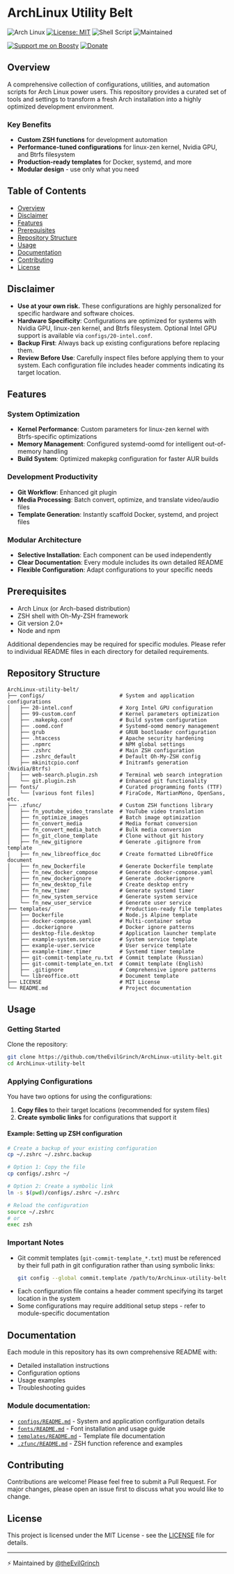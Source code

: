 # ArchLinux Utility Belt

![Arch Linux](https://img.shields.io/badge/Arch_Linux-1793D1?style=for-the-badge&logo=arch-linux&logoColor=white)
[![License: MIT](https://img.shields.io/badge/License-MIT-yellow.svg?style=for-the-badge)](LICENSE)
![Shell Script](https://img.shields.io/badge/shell_script-%23121011.svg?style=for-the-badge&logo=gnu-bash&logoColor=white)
![Maintained](https://img.shields.io/badge/Maintained%3F-yes-green.svg?style=for-the-badge)

[![Support me on Boosty](https://img.shields.io/badge/Boosty-Support%20me-%23f15f2c?style=for-the-badge)](https://boosty.to/theEvilGrinch/donate)
[![Donate](https://img.shields.io/badge/Donate-%23702ff4?style=for-the-badge)](https://yoomoney.ru/to/410016288289737)

## Overview

A comprehensive collection of configurations, utilities, and automation scripts for Arch Linux power users. This repository provides a curated set of tools and settings to transform a fresh Arch installation into a highly optimized development environment.

### Key Benefits
- **Custom ZSH functions** for development automation
- **Performance-tuned configurations** for linux-zen kernel, Nvidia GPU, and Btrfs filesystem
- **Production-ready templates** for Docker, systemd, and more
- **Modular design** - use only what you need

## Table of Contents

- [Overview](#overview)
- [Disclaimer](#disclaimer)
- [Features](#features)
- [Prerequisites](#prerequisites)
- [Repository Structure](#repository-structure)
- [Usage](#usage)
- [Documentation](#documentation)
- [Contributing](#contributing)
- [License](#license)

## Disclaimer

- **Use at your own risk.** These configurations are highly personalized for specific hardware and software choices.
- **Hardware Specificity**: Configurations are optimized for systems with Nvidia GPU, linux-zen kernel, and Btrfs filesystem. Optional Intel GPU support is available via `configs/20-intel.conf`.
- **Backup First**: Always back up existing configurations before replacing them.
- **Review Before Use**: Carefully inspect files before applying them to your system. Each configuration file includes header comments indicating its target location.

## Features

### System Optimization
- **Kernel Performance**: Custom parameters for linux-zen kernel with Btrfs-specific optimizations
- **Memory Management**: Configured systemd-oomd for intelligent out-of-memory handling
- **Build System**: Optimized makepkg configuration for faster AUR builds

### Development Productivity
- **Git Workflow**: Enhanced git plugin
- **Media Processing**: Batch convert, optimize, and translate video/audio files
- **Template Generation**: Instantly scaffold Docker, systemd, and project files

### Modular Architecture
- **Selective Installation**: Each component can be used independently
- **Clear Documentation**: Every module includes its own detailed README
- **Flexible Configuration**: Adapt configurations to your specific needs

## Prerequisites

- Arch Linux (or Arch-based distribution)
- ZSH shell with Oh-My-ZSH framework
- Git version 2.0+
- Node and npm

Additional dependencies may be required for specific modules. Please refer to individual README files in each directory for detailed requirements.

## Repository Structure

```
ArchLinux-utility-belt/
├── configs/                        # System and application configurations
│   ├── 20-intel.conf               # Xorg Intel GPU configuration
│   ├── 99-custom.conf              # Kernel parameters optimization
│   ├── .makepkg.conf               # Build system configuration
│   ├── .oomd.conf                  # Systemd-oomd memory management
│   ├── grub                        # GRUB bootloader configuration
│   ├── .htaccess                   # Apache security hardening
│   ├── .npmrc                      # NPM global settings
│   ├── .zshrc                      # Main ZSH configuration
│   ├── .zshrc_default              # Default Oh-My-ZSH config
│   ├── mkinitcpio.conf             # Initramfs generation (Nvidia/Btrfs)
│   ├── web-search.plugin.zsh       # Terminal web search integration
│   └── git.plugin.zsh              # Enhanced git functionality
├── fonts/                          # Curated programming fonts (TTF)
│   └── [various font files]        # FiraCode, MartianMono, OpenSans, etc.
├── .zfunc/                         # Custom ZSH functions library
│   ├── fn_youtube_video_translate  # YouTube video translation
│   ├── fn_optimize_images          # Batch image optimization
│   ├── fn_convert_media            # Media format conversion
│   ├── fn_convert_media_batch      # Bulk media conversion
│   ├── fn_git_clone_template       # Clone without git history
│   ├── fn_new_gitignore            # Generate .gitignore from template
│   ├── fn_new_libreoffice_doc      # Create formatted LibreOffice document
│   ├── fn_new_Dockerfile           # Generate Dockerfile template
│   ├── fn_new_docker_compose       # Generate docker-compose.yaml
│   ├── fn_new_dockerignore         # Generate .dockerignore
│   ├── fn_new_desktop_file         # Create desktop entry
│   ├── fn_new_timer                # Generate systemd timer
│   ├── fn_new_system_service       # Generate system service
│   └── fn_new_user_service         # Generate user service
├── templates/                      # Production-ready file templates
│   ├── Dockerfile                  # Node.js Alpine template
│   ├── docker-compose.yaml         # Multi-container setup
│   ├── .dockerignore               # Docker ignore patterns
│   ├── desktop-file.desktop        # Application launcher template
│   ├── example-system.service      # System service template
│   ├── example-user.service        # User service template
│   ├── example-timer.timer         # Systemd timer template
│   ├── git-commit-template_ru.txt  # Commit template (Russian)
│   ├── git-commit-template_en.txt  # Commit template (English)
│   ├── .gitignore                  # Comprehensive ignore patterns
│   └── libreoffice.ott             # Document template
├── LICENSE                         # MIT License
└── README.md                       # Project documentation
```

## Usage

### Getting Started

Clone the repository:
```bash
git clone https://github.com/theEvilGrinch/ArchLinux-utility-belt.git
cd ArchLinux-utility-belt
```

### Applying Configurations

You have two options for using the configurations:
1. **Copy files** to their target locations (recommended for system files)
2. **Create symbolic links** for configurations that support it

#### Example: Setting up ZSH configuration

```bash
# Create a backup of your existing configuration
cp ~/.zshrc ~/.zshrc.backup

# Option 1: Copy the file
cp configs/.zshrc ~/

# Option 2: Create a symbolic link
ln -s $(pwd)/configs/.zshrc ~/.zshrc

# Reload the configuration
source ~/.zshrc
# or
exec zsh
```

### Important Notes

- Git commit templates (`git-commit-template_*.txt`) must be referenced by their full path in git configuration rather than using symbolic links:
  ```bash
  git config --global commit.template /path/to/ArchLinux-utility-belt/templates/git-commit-template_en.txt
  ```
- Each configuration file contains a header comment specifying its target location in the system
- Some configurations may require additional setup steps - refer to module-specific documentation

## Documentation

Each module in this repository has its own comprehensive README with:
- Detailed installation instructions
- Configuration options
- Usage examples
- Troubleshooting guides

### Module documentation:
- [`configs/README.md`](configs/README.md) - System and application configuration details
- [`fonts/README.md`](fonts/README.md) - Font installation and usage guide
- [`templates/README.md`](templates/README.md) - Template file documentation
- [`.zfunc/README.md`](.zfunc/README.md) - ZSH function reference and examples

## Contributing

Contributions are welcome! Please feel free to submit a Pull Request. For major changes, please open an issue first to discuss what you would like to change.

## License

This project is licensed under the MIT License - see the [LICENSE](LICENSE) file for details.

---

⚡ Maintained by [@theEvilGrinch](https://github.com/theEvilGrinch)
